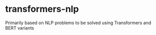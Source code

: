 # transformers-nlp
Primarily based on NLP problems to be solved using Transformers and BERT variants
